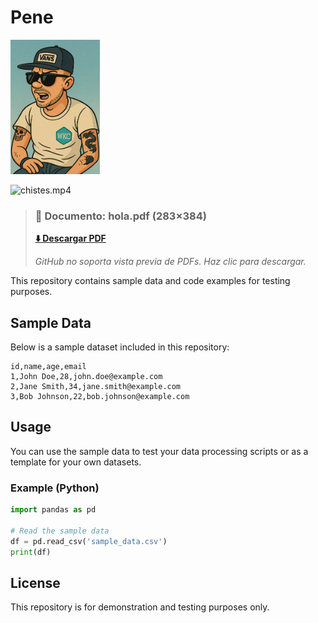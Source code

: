 # Pene

<img src="https://raw.githubusercontent.com/reiuoerw209/test/main/media/ChatGPT%20Image%20Apr%204%2C%202025%2C%2006_41_25%20PM.png" alt="ChatGPT Image Apr 4, 2025, 06_41_25 PM.png" width="143" height="215" />

![chistes.mp4](media:eca39867-8a00-4a4d-8238-5767369777b7:video)


> ### 📄 Documento: hola.pdf (283×384)
> 
> **[⬇️ Descargar PDF](https://raw.githubusercontent.com/reiuoerw209/test/main/media/hola.pdf)**
> 
> *GitHub no soporta vista previa de PDFs. Haz clic para descargar.*



This repository contains sample data and code examples for testing purposes.

## Sample Data

Below is a sample dataset included in this repository:

```csv
id,name,age,email
1,John Doe,28,john.doe@example.com
2,Jane Smith,34,jane.smith@example.com
3,Bob Johnson,22,bob.johnson@example.com
```

## Usage

You can use the sample data to test your data processing scripts or as a template for your own datasets.

### Example (Python)

```python
import pandas as pd

# Read the sample data
df = pd.read_csv('sample_data.csv')
print(df)
```

## License

This repository is for demonstration and testing purposes only.
